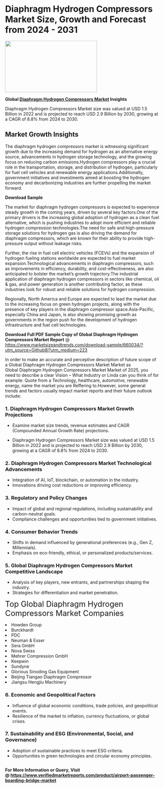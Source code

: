 <H1>Diaphragm Hydrogen Compressors Market Size, Growth and Forecast from 2024 - 2031</H1><img class="aligncenter size-medium wp-image-584254" src="https://thirdeyenews.in/wp-content/uploads/2024/09/Global-Market-Research-300x168.jpeg" alt="" width="300" height="168" /><p><strong>Global&nbsp;<a href="https://www.marketsizeandtrends.com/download-sample/660034/?utm_source=Github8j?utm_medium=223">Diaphragm Hydrogen Compressors Market</a> Insights</strong></p><p>Diaphragm Hydrogen Compressors Market size was valued at USD 1.5 Billion in 2022 and is projected to reach USD 2.9 Billion by 2030, growing at a CAGR of 8.8% from 2024 to 2030.</p><p><h2>Market Growth Insights</h2> <p>The diaphragm hydrogen compressors market is witnessing significant growth due to the increasing demand for hydrogen as an alternative energy source, advancements in hydrogen storage technology, and the growing focus on reducing carbon emissions.Hydrogen compressors play a crucial role in the transportation, storage, and distribution of hydrogen, particularly for fuel cell vehicles and renewable energy applications.Additionally, government initiatives and investments aimed at boosting the hydrogen economy and decarbonizing industries are further propelling the market forward.</p> <p><strong>Download Sample</strong></p> <p>The market for diaphragm hydrogen compressors is expected to experience steady growth in the coming years, driven by several key factors.One of the primary drivers is the increasing global adoption of hydrogen as a clean fuel alternative, which is pushing industries to adopt more efficient and reliable hydrogen compression technologies.The need for safe and high-pressure storage solutions for hydrogen gas is also driving the demand for diaphragm compressors, which are known for their ability to provide high-pressure output without leakage risks.</p> <p>Further, the rise in fuel cell electric vehicles (FCEVs) and the expansion of hydrogen fueling stations worldwide are expected to fuel market expansion.Technological advancements in diaphragm compressors, such as improvements in efficiency, durability, and cost-effectiveness, are also anticipated to bolster the market’s growth trajectory.The industrial application of diaphragm hydrogen compressors in sectors like chemical, oil & gas, and power generation is another contributing factor, as these industries look for robust and reliable solutions for hydrogen compression.</p> <p>Regionally, North America and Europe are expected to lead the market due to the increasing focus on green hydrogen projects, along with the presence of key players in the diaphragm compressor space.Asia-Pacific, especially China and Japan, is also showing promising growth as governments in the region push for the development of hydrogen infrastructure and fuel cell technologies.</p> <p><span class=""><strong>Download Full PDF Sample Copy of Global Diaphragm Hydrogen Compressors Market Report</strong> @ <a href="https://www.marketsizeandtrends.com/download-sample/660034/?utm_source=Github8j?utm_medium=223" target="_blank">https://www.marketsizeandtrends.com/download-sample/660034/?utm_source=Github8j?utm_medium=223</a></span></p><p>In order to make an accurate and perceptive description of future scope of a Global&nbsp;Diaphragm Hydrogen Compressors Market Market as Global&nbsp;Diaphragm Hydrogen Compressors Market Market of 2025, you need to describe a clear Vision &ndash; What Industry or Linda can you think of for example: Quote from a Technology, healthcare, automotive, renewable energy, name the market you are Reffering to.However, some general trends and factors usually impact market reports and their future outlook include:</p><h3>1.&nbsp;<strong>Diaphragm Hydrogen Compressors Market Growth Projections</strong></h3><ul><li>Examine market size trends, revenue estimates and CAGR (Compounded Annual Growth Rate) projections.</li><li><p>Diaphragm Hydrogen Compressors Market size was valued at USD 1.5 Billion in 2022 and is projected to reach USD 2.9 Billion by 2030, growing at a CAGR of 8.8% from 2024 to 2030.</p></li></ul><h3>2.&nbsp;<strong>Diaphragm Hydrogen Compressors Market Technological Advancements</strong></h3><ul><li>Integration of AI, IoT, blockchain, or automation in the industry.</li><li>Innovations driving cost reductions or improving efficiency.</li></ul><h3>3.&nbsp;<strong>Regulatory and Policy Changes</strong></h3><ul><li>Impact of global and regional regulations, including sustainability and carbon-neutral goals.</li><li>Compliance challenges and opportunities tied to government initiatives.</li></ul><h3>4.&nbsp;<strong>Consumer Behavior Trends</strong></h3><ul><li>Shifts in demand influenced by generational preferences (e.g., Gen Z, Millennials).</li><li>Emphasis on eco-friendly, ethical, or personalized products/services.</li></ul><h3>5.&nbsp;<strong>Global Diaphragm Hydrogen Compressors Market Competitive Landscape</strong></h3><ul><li>Analysis of key players, new entrants, and partnerships shaping the industry.</li><li>Strategies for differentiation and market penetration.</li></ul><p data-pm-slice="1 1 []"><span style="color: inherit; font-family: inherit; font-size: 25px;">Top Global Diaphragm Hydrogen Compressors Market Companies</span></p><div class="" data-test-id=""><p><li>Howden Group</li><li> Burckhardt</li><li> PDC</li><li> Neuman & Esser</li><li> Sera GmbH</li><li> Nova Swiss</li><li> Mehrer Compression GmbH</li><li> Keepwin</li><li> Sundyne</li><li> Glorious Sinoding Gas Equipment</li><li> Beijing Tiangao Diaphragm Compressor</li><li> Jiangsu Hengjiu Machinery</li></p></div><h3>6.&nbsp;<strong>Economic and Geopolitical Factors</strong></h3><ul><li>Influence of global economic conditions, trade policies, and geopolitical events.</li><li>Resilience of the market to inflation, currency fluctuations, or global crises.</li></ul><h3>7.&nbsp;<strong>Sustainability and ESG (Environmental, Social, and Governance)</strong></h3><ul><li>Adoption of sustainable practices to meet ESG criteria.</li><li>Opportunities in green technologies and circular economy principles.</li></ul><h2><strong style="font-size: 14px;">For More Information or Query, Visit @&nbsp;</strong><a style="background-color: #ffffff; font-size: 14px;" href="https://www.marketsizeandtrends.com/report/diaphragm-hydrogen-compressors-market/" target="_blank">https://www.verifiedmarketreports.com/product/airport-passenger-boarding-bridge-market</a></h2>